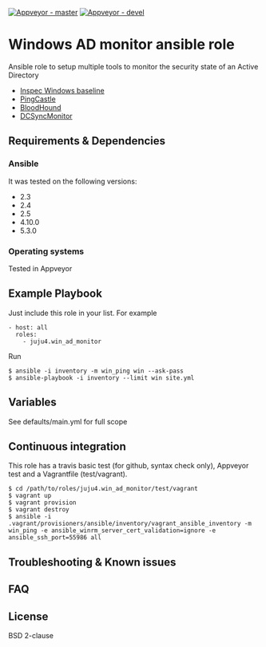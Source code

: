 [![Appveyor - master](https://ci.appveyor.com/api/projects/status/xit0dk3srx7w377v/branch/master?svg=true)](https://ci.appveyor.com/project/juju4/ansible-win-ad-monitor/branch/master)
[![Appveyor - devel](https://ci.appveyor.com/api/projects/status/xit0dk3srx7w377v/branch/devel?svg=true)](https://ci.appveyor.com/project/juju4/ansible-win-ad-monitor/branch/devel)

# Windows AD monitor ansible role

Ansible role to setup multiple tools to monitor the security state of an Active Directory

* [Inspec Windows baseline](https://github.com/juju4/windows-baseline)
* [PingCastle](https://www.pingcastle.com/)
* [BloodHound](https://github.com/BloodHoundAD/BloodHound)
* [DCSyncMonitor](https://github.com/shellster/DCSYNCMonitor)

## Requirements & Dependencies

### Ansible
It was tested on the following versions:
 * 2.3
 * 2.4
 * 2.5
 * 4.10.0
 * 5.3.0

### Operating systems

Tested in Appveyor

## Example Playbook

Just include this role in your list.
For example

```
- host: all
  roles:
    - juju4.win_ad_monitor
```

Run
```
$ ansible -i inventory -m win_ping win --ask-pass
$ ansible-playbook -i inventory --limit win site.yml
```

## Variables

See defaults/main.yml for full scope

## Continuous integration

This role has a travis basic test (for github, syntax check only), Appveyor test and a Vagrantfile (test/vagrant).

```
$ cd /path/to/roles/juju4.win_ad_monitor/test/vagrant
$ vagrant up
$ vagrant provision
$ vagrant destroy
$ ansible -i .vagrant/provisioners/ansible/inventory/vagrant_ansible_inventory -m win_ping -e ansible_winrm_server_cert_validation=ignore -e ansible_ssh_port=55986 all
```

## Troubleshooting & Known issues

## FAQ

## License

BSD 2-clause
